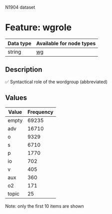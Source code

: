 <p>N1904 dataset</p>

<h1>Feature: wgrole</h1>

<table>
<thead>
<tr>
  <th>Data type</th>
  <th>Available for node types</th>
</tr>
</thead>
<tbody>
<tr>
  <td>string</td>
  <td><A HREF="featurebynodetype.md#wg">wg</A></td>
</tr>
</tbody>
</table>

<h2>Description</h2>

<p>✅ Syntactical role of the wordgroup (abbreviated)</p>

<h2>Values</h2>

<table>
<thead>
<tr>
  <th>Value</th>
  <th>Frequency</th>
</tr>
</thead>
<tbody>
<tr>
  <td>empty</td>
  <td>69235</td>
</tr>
<tr>
  <td>adv</td>
  <td>16710</td>
</tr>
<tr>
  <td>o</td>
  <td>9329</td>
</tr>
<tr>
  <td>s</td>
  <td>6710</td>
</tr>
<tr>
  <td>p</td>
  <td>1770</td>
</tr>
<tr>
  <td>io</td>
  <td>702</td>
</tr>
<tr>
  <td>v</td>
  <td>405</td>
</tr>
<tr>
  <td>aux</td>
  <td>360</td>
</tr>
<tr>
  <td>o2</td>
  <td>171</td>
</tr>
<tr>
  <td>topic</td>
  <td>25</td>
</tr>
</tbody>
</table>

<p>Note: only the first 10 items are shown</p>
